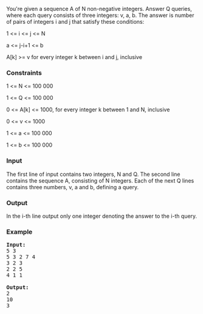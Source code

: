 <p>You're given a sequence A of N non-negative integers. Answer Q queries, where each query consists of three integers: v, a, b. The answer is number of pairs of integers i and j that satisfy these conditions:
</p><p>1 &lt;= i &lt;= j &lt;= N
</p><p>a &lt;= j-i+1 &lt;= b
</p><p>A[k] &gt;= v for every integer k between i and j, inclusive
</p><h3>Constraints</h3>
<p>1 &lt;= N &lt;= 100 000
</p><p>1 &lt;= Q &lt;= 100 000
</p><p>0 &lt;= A[k] &lt;= 1000, for every integer k between 1 and N, inclusive
</p><p>0 &lt;= v &lt;= 1000
</p><p>1 &lt;= a &lt;= 100 000
</p><p>1 &lt;= b &lt;= 100 000


</p><h3>Input</h3>
<p>The first line of input contains two integers, N and Q. The second line contains the sequence A, consisting of N integers. Each of the next Q lines contains three numbers, v, a and b, defining a query.

</p><h3>Output</h3>
<p>In the i-th line output only one integer denoting the answer to the i-th query.

</p><h3>Example</h3>

<pre><b>Input:</b>
5 3
5 3 2 7 4
3 2 3
2 2 5
4 1 1

<b>Output:</b>
2
10
3
</pre>